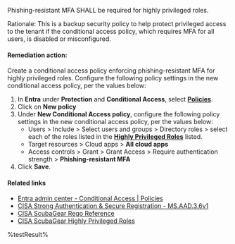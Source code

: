 Phishing-resistant MFA SHALL be required for highly privileged roles.

Rationale: This is a backup security policy to help protect privileged access to the tenant if the conditional access policy, which requires MFA for all users, is disabled or misconfigured.

#### Remediation action:

Create a conditional access policy enforcing phishing-resistant MFA for highly privileged roles. Configure the following policy settings in the new conditional access policy, per the values below:

1. In **Entra** under **Protection** and **Conditional Access**, select **[Policies](https://entra.microsoft.com/#view/Microsoft_AAD_ConditionalAccess/ConditionalAccessBlade/~/Policies/fromNav/)**.
2. Click on **New policy**
3. Under **New Conditional Access policy**, configure the following policy settings in the new conditional access policy, per the values below:
    * Users > Include > Select users and groups > Directory roles > select each of the roles listed in the **[Highly Privileged Roles](https://github.com/cisagov/ScubaGear/blob/main/PowerShell/ScubaGear/baselines/aad.md#highly-privileged-roles)** listed.
    * Target resources > Cloud apps > **All cloud apps**
    * Access controls > Grant > Grant Access > Require authentication strength > **Phishing-resistant MFA**
4. Click **Save**.

#### Related links

* [Entra admin center - Conditional Access | Policies](https://entra.microsoft.com/#view/Microsoft_AAD_ConditionalAccess/ConditionalAccessBlade/~/Policies/fromNav/)
* [CISA Strong Authentication & Secure Registration - MS.AAD.3.6v1](https://github.com/cisagov/ScubaGear/blob/main/PowerShell/ScubaGear/baselines/aad.md#msaad36v1)
* [CISA ScubaGear Rego Reference](https://github.com/cisagov/ScubaGear/blob/main/PowerShell/ScubaGear/Rego/AADConfig.rego#L354)
* [CISA ScubaGear Highly Privileged Roles](https://github.com/cisagov/ScubaGear/blob/main/PowerShell/ScubaGear/baselines/aad.md#highly-privileged-roles)

<!--- Results --->
%testResult%
